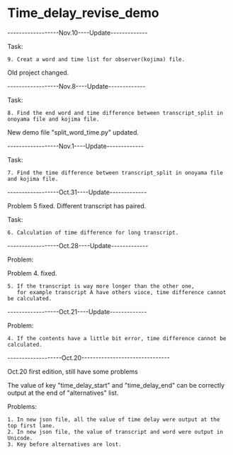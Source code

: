 # Time_delay_revise_demo

------------------Nov.10----Update-------------

Task:

    9. Creat a word and time list for observer(kojima) file.

Old project changed.
    
------------------Nov.8----Update-------------

Task:

    8. Find the end word and time difference between transcript_split in onoyama file and kojima file. 
    
New demo file "split_word_time.py" updated.

------------------Nov.1----Update-------------

Task:

    7. Find the time difference between transcript_split in onoyama file and kojima file. 

------------------Oct.31----Update-------------

Problem 5 fixed. Different transcript has paired.

Task:

    6. Calculation of time difference for long transcript. 

------------------Oct.28----Update-------------

Problem:

Problem 4. fixed. 

    5. If the transcript is way more longer than the other one, 
       for example transcript A have others vioce, time difference cannot be calculated.

------------------Oct.21----Update-------------

Problem:
    
    4. If the contents have a little bit error, time difference cannot be calculated.

-------------------Oct.20-------------------------------

Oct.20 first edition, still have some problems 
  
The value of key "time_delay_start" and "time_delay_end" can be correctly output at the end of "alternatives" list.

Problems:

    1. In new json file, all the value of time delay were output at the top first lane.
    2. In new json file, the value of transcript and word were output in Unicode.
    3. Key before alternatives are lost.

